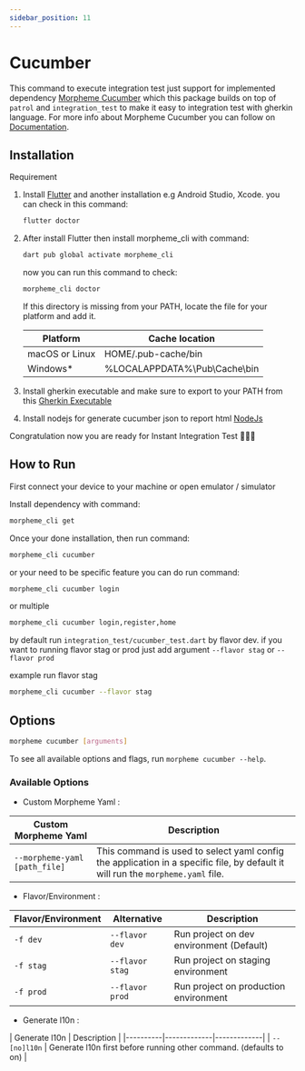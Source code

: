 ```yaml
---
sidebar_position: 11
---
```


# Cucumber

This command to execute integration test just support for implemented dependency [Morpheme Cucumber](https://pub.dev/packages/morpheme_cucumber) which this package builds on top of `patrol` and `integration_test` to make it easy to integration test with gherkin language. For more info about Morpheme Cucumber you can follow on [Documentation](https://pub.dev/packages/morpheme_cucumber).

## Installation

Requirement

1. Install [Flutter](https://docs.flutter.dev/get-started/install) and another installation e.g Android Studio, Xcode. you can check in this command:

    ```sh
    flutter doctor
    ```

2. After install Flutter then install morpheme_cli with command:

    ```sh
    dart pub global activate morpheme_cli
    ```

    now you can run this command to check:

    ```sh
    morpheme_cli doctor
    ```

    If this directory is missing from your PATH, locate the file for your platform and add it.

    | Platform       | Cache location               |
    |----------------|------------------------------|
    | macOS or Linux | HOME/.pub-cache/bin          |
    | Windows*       | %LOCALAPPDATA%\Pub\Cache\bin |

3. Install gherkin executable and make sure to export to your PATH from this [Gherkin Executable](https://github.com/morphemedesign/morpheme-flutter-cli/releases/tag/cucumber)
4. Install nodejs for generate cucumber json to report html [NodeJs](https://nodejs.org/en/download/)

Congratulation now you are ready for Instant Integration Test 🎉🎉🎉

## How to Run

First connect your device to your machine or open emulator / simulator

Install dependency with command:

```sh
morpheme_cli get
```

Once your done installation, then run command:

```sh
morpheme_cli cucumber
```

or your need to be specific feature you can do run command:

```sh
morpheme_cli cucumber login
```

or multiple

```sh
morpheme_cli cucumber login,register,home
```

by default run `integration_test/cucumber_test.dart` by flavor dev. if you want to running flavor stag or prod just add argument `--flavor stag` or `--flavor prod`

example run flavor stag

```sh
morpheme_cli cucumber --flavor stag
```

## Options

```bash
morpheme cucumber [arguments]
```

To see all available options and flags, run `morpheme cucumber --help`.

### Available Options

- Custom Morpheme Yaml :

| Custom Morpheme Yaml | Description |
|----------|-------------|
| `--morpheme-yaml [path_file]` | This command is used to select yaml config the application in a specific file, by default it will run the `morpheme.yaml` file. |

- Flavor/Environment :  
  
| Flavor/Environment | Alternative | Description |
|----------|-------------|-------------|
| `-f dev` | `--flavor dev` | Run project on dev environment (Default) |
| `-f stag` | `--flavor stag` | Run project on staging environment|
| `-f prod` | `--flavor prod` | Run project on production environment |

- Generate l10n :  
  
| Generate l10n | Description |
|----------|-------------|-------------|
| `--[no]l10n` | Generate l10n first before running other command. (defaults to on) |
